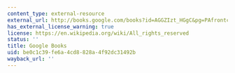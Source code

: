 ```yaml
---
content_type: external-resource
external_url: http://books.google.com/books?id=AGGZIzt_HGgC&pg=PAfrontcover
has_external_license_warning: true
license: https://en.wikipedia.org/wiki/All_rights_reserved
status: ''
title: Google Books
uid: be0c1c39-fe6a-4cd8-828a-4f92dc31492b
wayback_url: ''
---
```

